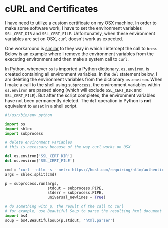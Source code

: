 # cURL and Certificates
I have need to utilize a custom certificate on my OSX machine.  In order to make some software work, I have to set the environment variables `SSL_CERT_DIR` and `SSL_CERT_FILE`.  Unfortunately, when these environment variables are set on OSX, `curl` doesn't work as expected.

One workaround is [similar](homebrew-conda-certs.md#homebrew) to they way in which I intercept the call to `brew`.  Below is an example where I remove the environment variables from the executing environment and then make a system call to `curl`.

In Python, whenever `os` is imported a Python dictionary, `os.environ`, is created containing all environment variables.  In the `del` statement below, I am deleting the environment variables from the dictionary `os.environ`.  When I make a call to the shell using `subprocess`, the environment variables within `os.environ` are passed along (which will exclude `SSL_CERT_DIR` and `SSL_CERT_FILE`).  But after the script completes, the environment variables have not been permanently deleted.  The `del` operation in Python is **not** equivalent to `unset` in a shell script.

```python
#!/usr/bin/env python

import os
import shlex
import subprocess

# delete environment variables
# this is necessary because of the way curl works on OSX

del os.environ['SSL_CERT_DIR']
del os.environ['SSL_CERT_FILE']

cmd = 'curl --ntlm -s --netrc https://host.com/requiring/ntlm/authentication/default.aspx'
args = shlex.split(cmd)

p = subprocess.run(args,
                   stdout = subprocess.PIPE,
                   stderr = subprocess.PIPE,
                   universal_newlines = True)

# do something with p, the result of the call to curl
# for example, use Beautiful Soup to parse the resulting html document
import bs4
soup = bs4.BeautifulSoup(p.stdout, 'html.parser')
```
